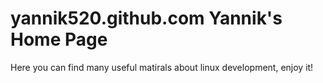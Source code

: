 yannik520.github.com
Yannik's Home Page
====================
Here you can find many useful matirals about linux development, enjoy it!
